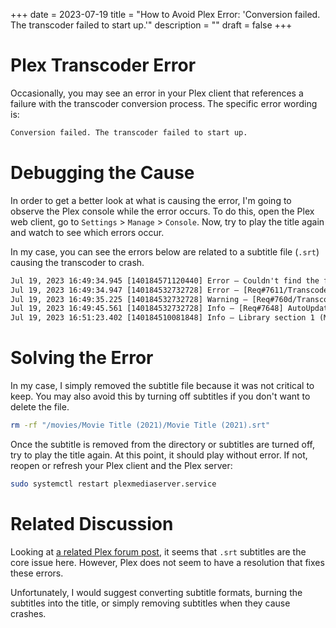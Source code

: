 +++
date = 2023-07-19
title = "How to Avoid Plex Error: 'Conversion failed. The transcoder failed to start up.'"
description = ""
draft = false
+++

# Plex Transcoder Error

Occasionally, you may see an error in your Plex client that references a failure
with the transcoder conversion process. The specific error wording is:

```txt
Conversion failed. The transcoder failed to start up.
```

# Debugging the Cause

In order to get a better look at what is causing the error, I'm going to observe
the Plex console while the error occurs. To do this, open the Plex web client,
go to `Settings` > `Manage` > `Console`. Now, try to play the title again and
watch to see which errors occur.

In my case, you can see the errors below are related to a subtitle file (`.srt`)
causing the transcoder to crash.

```txt
Jul 19, 2023 16:49:34.945 [140184571120440] Error — Couldn't find the file to stream: /movies/Movie Title (2021)/Movie Title (2021).srt
Jul 19, 2023 16:49:34.947 [140184532732728] Error — [Req#7611/Transcode/42935159-67C1-4192-9336-DDC6F7BC9330] Error configuring transcoder: TPU: Failed to download sub-stream to temporary file
Jul 19, 2023 16:49:35.225 [140184532732728] Warning — [Req#760d/Transcode] Got a request to stop a transcode session without a valid session GUID.
Jul 19, 2023 16:49:45.561 [140184532732728] Info — [Req#7648] AutoUpdate: no updates available
Jul 19, 2023 16:51:23.402 [140184510081848] Info — Library section 1 (Movies) will be updated because of a change in "/movies/Movie Title (2021)/Movie Title (2021).srt"
```

# Solving the Error

In my case, I simply removed the subtitle file because it was not critical to
keep. You may also avoid this by turning off subtitles if you don't want to
delete the file.

```sh
rm -rf "/movies/Movie Title (2021)/Movie Title (2021).srt"
```

Once the subtitle is removed from the directory or subtitles are turned off, try
to play the title again. At this point, it should play without error. If not,
reopen or refresh your Plex client and the Plex server:

```sh
sudo systemctl restart plexmediaserver.service
```

# Related Discussion

Looking at [a related Plex forum
post](https://forums.plex.tv/t/subtitles-crashing-plex-transcoder-samsung-q80-tv-with-or-without-hardware-transcode/741441/2),
it seems that `.srt` subtitles are the core issue here. However, Plex does not
seem to have a resolution that fixes these errors.

Unfortunately, I would suggest converting subtitle formats, burning the
subtitles into the title, or simply removing subtitles when they cause crashes.

